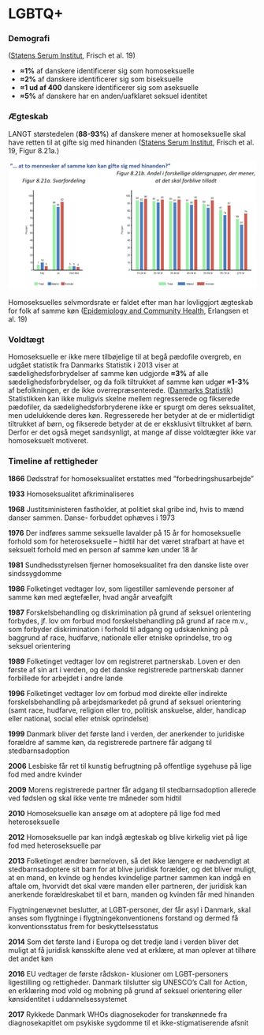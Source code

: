 # LGBTQ+

### Demografi

([Statens Serum Institut](https://files.projektsexus.dk/2019-10-26\_SEXUS-rapport\_2017-2018.pdf), Frisch et al. 19)

* **≈1%** af danskere identificerer sig som homoseksuelle
* **≈2%** af danskere identificerer sig som biseksuelle
* **≈1 ud af 400** danskere identificerer sig som aseksuelle
* **≈5%** af danskere har en anden/uafklaret seksuel identitet

### Ægteskab

LANGT størstedelen (**88-93%**) af danskere mener at homoseksuelle skal have retten til at gifte sig med hinanden ([Statens Serum Institut](https://files.projektsexus.dk/2019-10-26\_SEXUS-rapport\_2017-2018.pdf), Frisch et al. 19, Figur 8.21a.)

![Statens Serum Institut, Frisch et al. 19, Figur 8.21a.](<../.gitbook/assets/billede (18) (1).png>)

Homoseksuelles selvmordsrate er faldet efter man har lovliggjort ægteskab for folk af samme køn ([Epidemiology and Community Health](https://jech.bmj.com/content/74/1/78), Erlangsen et al. 19)

### Voldtægt

Homoseksuelle er ikke mere tilbøjelige til at begå pædofile overgreb, en udgået statistik fra Danmarks Statistik i 2013 viser at sædelighedsforbrydelser af samme køn udgjorde **≈3%** af alle sædelighedsforbrydelser, og da folk tiltrukket af samme køn udgør **≈1-3%** af befolkningen, er de ikke overrepræsenterede. ([Danmarks Statistik](https://www.statistikbanken.dk/STRAF40)) Statistikken kan ikke muligvis skelne mellem regresserede og fikserede pædofiler, da sædelighedsforbryderene ikke er spurgt om deres seksualitet, men udelukkende deres køn. Regresserede her betyder at de er midlertidigt tiltrukket af børn, og fikserede betyder at de er eksklusivt tiltrukket af børn. Derfor er det også meget sandsynligt, at mange af disse voldtægter ikke var homoseksuelt motiveret.

### Timeline af rettigheder

**1866** Dødsstraf for homoseksualitet erstattes med ”forbedringshusarbejde”

**1933** Homoseksualitet afkriminaliseres

**1968** Justitsministeren fastholder, at politiet skal gribe ind, hvis to mænd danser sammen. Danse- forbuddet ophæves i 1973

**1976** Der indføres samme seksuelle lavalder på 15 år for homoseksuelle forhold som for heteroseksuelle – hidtil har det været strafbart at have et seksuelt forhold med en person af samme køn under 18 år

**1981** Sundhedsstyrelsen fjerner homoseksualitet fra den danske liste over sindssygdomme

**1986** Folketinget vedtager lov, som ligestiller samlevende personer af samme køn med ægtefæller, hvad angår arveafgift

**1987** Forskelsbehandling og diskrimination på grund af seksuel orientering forbydes, jf. lov om forbud mod forskelsbehandling på grund af race m.v., som forbyder diskrimination i forhold til adgang og udskænkning på baggrund af race, hudfarve, nationale eller etniske oprindelse, tro og seksuel orientering

**1989** Folketinget vedtager lov om registreret partnerskab. Loven er den første af sin art i verden, og det danske registrerede partnerskab danner forbillede for arbejdet i andre lande

**1996** Folketinget vedtager lov om forbud mod direkte eller indirekte forskelsbehandling på arbejdsmarkedet på grund af seksuel orientering (samt race, hudfarve, religion eller tro, politisk anskuelse, alder, handicap eller national, social eller etnisk oprindelse)

**1999** Danmark bliver det første land i verden, der anerkender to juridiske forældre af samme køn, da registrerede partnere får adgang til stedbarnsadoption

**2006** Lesbiske får ret til kunstig befrugtning på offentlige sygehuse på lige fod med andre kvinder

**2009** Morens registrerede partner får adgang til stedbarnsadoption allerede ved fødslen og skal ikke vente tre måneder som hidtil

**2010** Homoseksuelle kan ansøge om at adoptere på lige fod med heteroseksuelle

**2012** Homoseksuelle par kan indgå ægteskab og blive kirkelig viet på lige fod med heteroseksuelle par

**2013** Folketinget ændrer børneloven, så det ikke længere er nødvendigt at stedbarnsadoptere sit barn for at blive juridisk forælder, og det bliver muligt, at en mand, en kvinde og hendes kvindelige partner sammen kan indgå en aftale om, hvorvidt det skal være manden eller partneren, der juridisk kan anerkende forældreskabet til et barn, manden og kvinden får med hinanden

Flygtningenævnet beslutter, at LGBT-personer, der får asyl i Danmark, skal anses som flygtninge i flygtningekonventionens forstand og dermed få konventionsstatus frem for beskyttelsesstatus

**2014** Som det første land i Europa og det tredje land i verden bliver det muligt at få juridisk kønsskifte alene ved at erklære, at man oplever at tilhøre det andet køn

**2016** EU vedtager de første rådskon- klusioner om LGBT-personers ligestilling og rettigheder. Danmark tilslutter sig UNESCO’s Call for Action, en erklæring mod vold og mobning på grund af seksuel orientering eller kønsidentitet i uddannelsessystemet

**2017** Rykkede Danmark WHOs diagnosekoder for transkønnede fra diagnosekapitlet om psykiske sygdomme til et ikke-stigmatiserende afsnit
